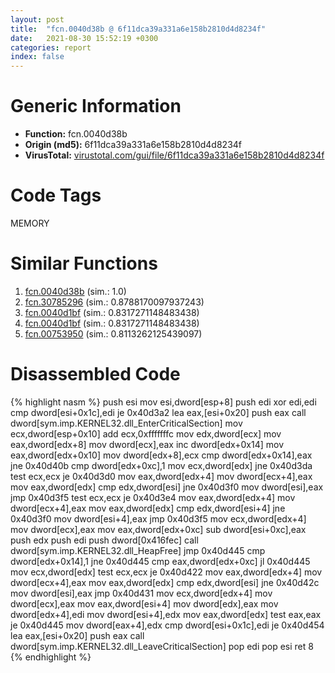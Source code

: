 ```yaml
---
layout: post
title:  "fcn.0040d38b @ 6f11dca39a331a6e158b2810d4d8234f"
date:   2021-08-30 15:52:19 +0300
categories: report
index: false
---
```


# Generic Information
- **Function:** fcn.0040d38b
- **Origin (md5):** 6f11dca39a331a6e158b2810d4d8234f
- **VirusTotal:** [virustotal.com/gui/file/6f11dca39a331a6e158b2810d4d8234f][virustotal_ref]

# Code Tags
<span class="tag" id="MEMORY">MEMORY</span>


# Similar Functions

1. [fcn.0040d38b][similar_1_ref] (sim.: 1.0)
2. [fcn.30785296][similar_2_ref] (sim.: 0.8788170097937243)
3. [fcn.0040d1bf][similar_3_ref] (sim.: 0.8317271148483438)
4. [fcn.0040d1bf][similar_4_ref] (sim.: 0.8317271148483438)
5. [fcn.00753950][similar_5_ref] (sim.: 0.8113262125439097)


# Disassembled Code

{% highlight nasm %}
push esi
mov esi,dword[esp+8]
push edi
xor edi,edi
cmp dword[esi+0x1c],edi
je 0x40d3a2
lea eax,[esi+0x20]
push eax
call dword[sym.imp.KERNEL32.dll_EnterCriticalSection]
mov ecx,dword[esp+0x10]
add ecx,0xfffffffc
mov edx,dword[ecx]
mov eax,dword[edx+8]
mov dword[ecx],eax
inc dword[edx+0x14]
mov eax,dword[edx+0x10]
mov dword[edx+8],ecx
cmp dword[edx+0x14],eax
jne 0x40d40b
cmp dword[edx+0xc],1
mov ecx,dword[edx]
jne 0x40d3da
test ecx,ecx
je 0x40d3d0
mov eax,dword[edx+4]
mov dword[ecx+4],eax
mov eax,dword[edx]
cmp edx,dword[esi]
jne 0x40d3f0
mov dword[esi],eax
jmp 0x40d3f5
test ecx,ecx
je 0x40d3e4
mov eax,dword[edx+4]
mov dword[ecx+4],eax
mov eax,dword[edx]
cmp edx,dword[esi+4]
jne 0x40d3f0
mov dword[esi+4],eax
jmp 0x40d3f5
mov ecx,dword[edx+4]
mov dword[ecx],eax
mov eax,dword[edx+0xc]
sub dword[esi+0xc],eax
push edx
push edi
push dword[0x416fec]
call dword[sym.imp.KERNEL32.dll_HeapFree]
jmp 0x40d445
cmp dword[edx+0x14],1
jne 0x40d445
cmp eax,dword[edx+0xc]
jl 0x40d445
mov ecx,dword[edx]
test ecx,ecx
je 0x40d422
mov eax,dword[edx+4]
mov dword[ecx+4],eax
mov eax,dword[edx]
cmp edx,dword[esi]
jne 0x40d42c
mov dword[esi],eax
jmp 0x40d431
mov ecx,dword[edx+4]
mov dword[ecx],eax
mov eax,dword[esi+4]
mov dword[edx],eax
mov dword[edx+4],edi
mov dword[esi+4],edx
mov eax,dword[edx]
test eax,eax
je 0x40d445
mov dword[eax+4],edx
cmp dword[esi+0x1c],edi
je 0x40d454
lea eax,[esi+0x20]
push eax
call dword[sym.imp.KERNEL32.dll_LeaveCriticalSection]
pop edi
pop esi
ret 8
{% endhighlight %}


[similar_1_ref]: /report/fcn.0040d38b@fbf34fa6d7da2b8e1de5133a8ca34847
[similar_2_ref]: /report/fcn.30785296@e0efd357fccc8f4e2c059b0b54118ba8
[similar_3_ref]: /report/fcn.0040d1bf@fbf34fa6d7da2b8e1de5133a8ca34847
[similar_4_ref]: /report/fcn.0040d1bf@6f11dca39a331a6e158b2810d4d8234f
[similar_5_ref]: /report/fcn.00753950@a5905e3c253c25bbaf727a1a18fe8ed1
[virustotal_ref]: https://www.virustotal.com/gui/file/6f11dca39a331a6e158b2810d4d8234f